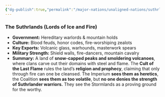 ```yaml
---
{"dg-publish":true,"permalink":"/major-nations/unaligned-nations/suthrlands/"}
---
```


### **The Suthrlands (Lords of Ice and Fire)**

- **Government:** Hereditary warlords & mountain holds
- **Culture:** Blood feuds, honor codes, fire-worshiping zealots
- **Key Exports:** Volcanic glass, warhounds, masterwork spears
- **Military Strength:** Shield walls, fire-dancers, mountain cavalry
- **Summary:** A land of **snow-capped peaks and smoldering volcanoes**, where clans carve out their domains with steel and flame. The **Cult of the Last Flame** rules the land’s **religion and prophecy**, claiming that only through fire can one be cleansed. The Imperium **sees them as heretics**, the Coalition **sees them as too volatile**, but **no one denies the strength of Suthrlander warriors.** They see the Stormlands as a proving ground for the worthy.